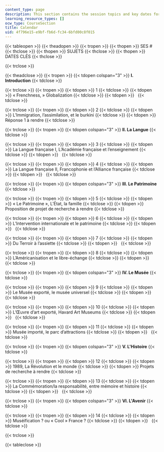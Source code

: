 ```yaml
---
content_type: page
description: This section contains the session topics and key dates for the course.
learning_resource_types: []
ocw_type: CourseSection
title: Calendar
uid: 4f796e15-e9bf-fb6d-fc34-6bfd00c8f015
---
```


{{< tableopen >}}
{{< theadopen >}}
{{< tropen >}}
{{< thopen >}}
SES #
{{< thclose >}}
{{< thopen >}}
SUJETS
{{< thclose >}}
{{< thopen >}}
DATES CLÉS
{{< thclose >}}

{{< trclose >}}

{{< theadclose >}}
{{< tropen >}}
{{< tdopen colspan="3" >}}
**I. Introduction**
{{< tdclose >}}

{{< trclose >}}
{{< tropen >}}
{{< tdopen >}}
1
{{< tdclose >}}
{{< tdopen >}}
« Frenchness, » Globalization
{{< tdclose >}}
{{< tdopen >}}
 
{{< tdclose >}}

{{< trclose >}}
{{< tropen >}}
{{< tdopen >}}
2
{{< tdclose >}}
{{< tdopen >}}
L’Immigration, l’assimilation, et le burkini
{{< tdclose >}}
{{< tdopen >}}
Réponse 1 à rendre
{{< tdclose >}}

{{< trclose >}}
{{< tropen >}}
{{< tdopen colspan="3" >}}
**II. La Langue**
{{< tdclose >}}

{{< trclose >}}
{{< tropen >}}
{{< tdopen >}}
3
{{< tdclose >}}
{{< tdopen >}}
La Langue française I, L’Académie française et l’enseignement
{{< tdclose >}}
{{< tdopen >}}
 
{{< tdclose >}}

{{< trclose >}}
{{< tropen >}}
{{< tdopen >}}
4
{{< tdclose >}}
{{< tdopen >}}
La Langue française II, Francophonie et l’Alliance française
{{< tdclose >}}
{{< tdopen >}}
 
{{< tdclose >}}

{{< trclose >}}
{{< tropen >}}
{{< tdopen colspan="3" >}}
**III. Le Patrimoine**
{{< tdclose >}}

{{< trclose >}}
{{< tropen >}}
{{< tdopen >}}
5
{{< tdclose >}}
{{< tdopen >}}
« Le Patrimoine », L’État, la famille
{{< tdclose >}}
{{< tdopen >}}
Proposition de projet de recherche à rendre
{{< tdclose >}}

{{< trclose >}}
{{< tropen >}}
{{< tdopen >}}
6
{{< tdclose >}}
{{< tdopen >}}
L’Intervention internationale et le patrimoine
{{< tdclose >}}
{{< tdopen >}}
 
{{< tdclose >}}

{{< trclose >}}
{{< tropen >}}
{{< tdopen >}}
7
{{< tdclose >}}
{{< tdopen >}}
Du Terroir à l’assiette
{{< tdclose >}}
{{< tdopen >}}
 
{{< tdclose >}}

{{< trclose >}}
{{< tropen >}}
{{< tdopen >}}
8
{{< tdclose >}}
{{< tdopen >}}
L’Américanisation et le libre-échange
{{< tdclose >}}
{{< tdopen >}}
 
{{< tdclose >}}

{{< trclose >}}
{{< tropen >}}
{{< tdopen colspan="3" >}}
**IV. Le Musée**
{{< tdclose >}}

{{< trclose >}}
{{< tropen >}}
{{< tdopen >}}
9
{{< tdclose >}}
{{< tdopen >}}
Le Musée exporté, le musée universel
{{< tdclose >}}
{{< tdopen >}}
 
{{< tdclose >}}

{{< trclose >}}
{{< tropen >}}
{{< tdopen >}}
10
{{< tdclose >}}
{{< tdopen >}}
L’Œuvre d’art exporté, Havard Art Museums
{{< tdclose >}}
{{< tdopen >}}
 
{{< tdclose >}}

{{< trclose >}}
{{< tropen >}}
{{< tdopen >}}
11
{{< tdclose >}}
{{< tdopen >}}
Musée importé, le parc d’attractions
{{< tdclose >}}
{{< tdopen >}}
 
{{< tdclose >}}

{{< trclose >}}
{{< tropen >}}
{{< tdopen colspan="3" >}}
**V. L'Histoire**
{{< tdclose >}}

{{< trclose >}}
{{< tropen >}}
{{< tdopen >}}
12
{{< tdclose >}}
{{< tdopen >}}
1989, La Révolution et le monde
{{< tdclose >}}
{{< tdopen >}}
Projets de recherche à rendre
{{< tdclose >}}

{{< trclose >}}
{{< tropen >}}
{{< tdopen >}}
13
{{< tdclose >}}
{{< tdopen >}}
La Commémoration/la responsabilité, entre mémoire et histoire
{{< tdclose >}}
{{< tdopen >}}
 
{{< tdclose >}}

{{< trclose >}}
{{< tropen >}}
{{< tdopen colspan="3" >}}
**VI. L'Avenir**
{{< tdclose >}}

{{< trclose >}}
{{< tropen >}}
{{< tdopen >}}
14
{{< tdclose >}}
{{< tdopen >}}
Muséification ? ou « Cool » France ?
{{< tdclose >}}
{{< tdopen >}}
 
{{< tdclose >}}

{{< trclose >}}

{{< tableclose >}}